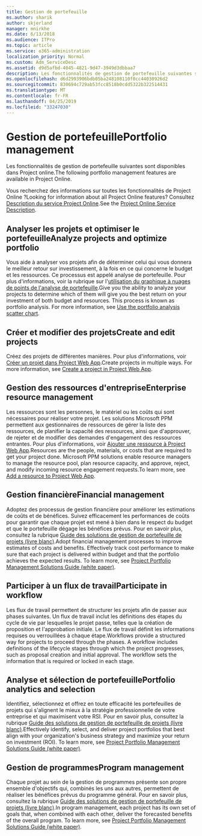 ```yaml
---
title: Gestion de portefeuille
ms.author: sharik
author: skjerland
manager: mnirkhe
ms.date: 6/13/2018
ms.audience: ITPro
ms.topic: article
ms.service: o365-administration
localization_priority: Normal
ms.custom: Adm_ServiceDesc
ms.assetid: d9d5afbd-4045-4821-9d47-3949d3dbbaa7
description: Les fonctionnalités de gestion de portefeuille suivantes sont disponibles dans Project online.
ms.openlocfilehash: d6d2993906bdb05ba248108110f0cc44030926d2
ms.sourcegitcommit: 830694c729ab53fcc8518b0cdd5322b322514431
ms.translationtype: MT
ms.contentlocale: fr-FR
ms.lasthandoff: 04/25/2019
ms.locfileid: "33247030"
---
```

# <a name="portfolio-management"></a><span data-ttu-id="ddd9a-103">Gestion de portefeuille</span><span class="sxs-lookup"><span data-stu-id="ddd9a-103">Portfolio management</span></span>

<span data-ttu-id="ddd9a-104">Les fonctionnalités de gestion de portefeuille suivantes sont disponibles dans Project online.</span><span class="sxs-lookup"><span data-stu-id="ddd9a-104">The following portfolio management features are available in Project Online.</span></span>
  
<span data-ttu-id="ddd9a-105">Vous recherchez des informations sur toutes les fonctionnalités de Project Online ?</span><span class="sxs-lookup"><span data-stu-id="ddd9a-105">Looking for information about all Project Online features?</span></span> <span data-ttu-id="ddd9a-106">Consultez [Description du service Project Online](project-online-service-description.md).</span><span class="sxs-lookup"><span data-stu-id="ddd9a-106">See the [Project Online Service Description](project-online-service-description.md).</span></span>
  
## <a name="analyze-projects-and-optimize-portfolio"></a><span data-ttu-id="ddd9a-107">Analyser les projets et optimiser le portefeuille</span><span class="sxs-lookup"><span data-stu-id="ddd9a-107">Analyze projects and optimize portfolio</span></span>
<span data-ttu-id="ddd9a-108"><a name="bkmk_AnalyzeProjects"> </a></span><span class="sxs-lookup"><span data-stu-id="ddd9a-108"></span></span>

<span data-ttu-id="ddd9a-p102">Vous aide à analyser vos projets afin de déterminer celui qui vous donnera le meilleur retour sur investissement, à la fois en ce qui concerne le budget et les ressources. Ce processus est appelé analyse de portefeuille. Pour plus d'informations, voir la rubrique sur l'[utilisation du graphique à nuages de points de l'analyse de portefeuille](http://go.microsoft.com/fwlink/?LinkID=823665&amp;clcid=0x409).</span><span class="sxs-lookup"><span data-stu-id="ddd9a-p102">Give you the ability to analyze your projects to determine which of them will give you the best return on your investment of both budget and resources. This process is known as portfolio analysis. For more information, see [Use the portfolio analysis scatter chart](http://go.microsoft.com/fwlink/?LinkID=823665&amp;clcid=0x409).</span></span>
  
## <a name="create-and-edit-projects"></a><span data-ttu-id="ddd9a-112">Créer et modifier des projets</span><span class="sxs-lookup"><span data-stu-id="ddd9a-112">Create and edit projects</span></span>
<span data-ttu-id="ddd9a-113"><a name="bkmk_CreateAndEditProjects"> </a></span><span class="sxs-lookup"><span data-stu-id="ddd9a-113"></span></span>

<span data-ttu-id="ddd9a-p103">Créez des projets de différentes manières. Pour plus d'informations, voir [Créer un projet dans Project Web App](http://go.microsoft.com/fwlink/?LinkID=746895&amp;clcid=0x409).</span><span class="sxs-lookup"><span data-stu-id="ddd9a-p103">Create projects in multiple ways. For more information, see [Create a project in Project Web App](http://go.microsoft.com/fwlink/?LinkID=746895&amp;clcid=0x409).</span></span>
  
## <a name="enterprise-resource-management"></a><span data-ttu-id="ddd9a-116">Gestion des ressources d'entreprise</span><span class="sxs-lookup"><span data-stu-id="ddd9a-116">Enterprise resource management</span></span>
<span data-ttu-id="ddd9a-117"><a name="bkmk_ResourceManagement"> </a></span><span class="sxs-lookup"><span data-stu-id="ddd9a-117"></span></span>

<span data-ttu-id="ddd9a-p104">Les ressources sont les personnes, le matériel ou les coûts qui sont nécessaires pour réaliser votre projet. Les solutions Microsoft PPM permettent aux gestionnaires de ressources de gérer la liste des ressources, de planifier la capacité des ressources, ainsi que d'approuver, de rejeter et de modifier des demandes d'engagement des ressources entrantes. Pour plus d'informations, voir [Ajouter une ressource à Project Web App](https://go.microsoft.com/fwlink/p/?LinkId=271320).</span><span class="sxs-lookup"><span data-stu-id="ddd9a-p104">Resources are the people, materials, or costs that are required to get your project done. Microsoft PPM solutions enable resource managers to manage the resource pool, plan resource capacity, and approve, reject, and modify incoming resource engagement requests.To learn more, see [Add a resource to Project Web App](https://go.microsoft.com/fwlink/p/?LinkId=271320).</span></span>
  
## <a name="financial-management"></a><span data-ttu-id="ddd9a-120">Gestion financière</span><span class="sxs-lookup"><span data-stu-id="ddd9a-120">Financial management</span></span>
<span data-ttu-id="ddd9a-121"><a name="bkmk_FinancialManagement"> </a></span><span class="sxs-lookup"><span data-stu-id="ddd9a-121"></span></span>

<span data-ttu-id="ddd9a-p105">Adoptez des processus de gestion financière pour améliorer les estimations de coûts et de bénéfices. Suivez efficacement les performances de coûts pour garantir que chaque projet est mené à bien dans le respect du budget et que le portefeuille dégage les bénéfices prévus. Pour en savoir plus, consultez la rubrique [Guide des solutions de gestion de portefeuille de projets (livre blanc)](https://go.microsoft.com/fwlink/p/?LinkId=402633).</span><span class="sxs-lookup"><span data-stu-id="ddd9a-p105">Adopt financial management processes to improve estimates of costs and benefits. Effectively track cost performance to make sure that each project is delivered within budget and that the portfolio achieves the expected results. To learn more, see [Project Portfolio Management Solutions Guide (white paper)](https://go.microsoft.com/fwlink/p/?LinkId=402633).</span></span>
  
## <a name="participate-in-workflow"></a><span data-ttu-id="ddd9a-125">Participer à un flux de travail</span><span class="sxs-lookup"><span data-stu-id="ddd9a-125">Participate in workflow</span></span>
<span data-ttu-id="ddd9a-126"><a name="bkmk_ParticipateInWorkflow"> </a></span><span class="sxs-lookup"><span data-stu-id="ddd9a-126"></span></span>

<span data-ttu-id="ddd9a-p106">Les flux de travail permettent de structurer les projets afin de passer aux phases suivantes. Un flux de travail inclut les définitions des étapes du cycle de vie par lesquelles le projet passe, telles que la création de proposition et l'approbation initiale. Le flux de travail définit les informations requises ou verrouillées à chaque étape.</span><span class="sxs-lookup"><span data-stu-id="ddd9a-p106">Workflows provide a structured way for projects to proceed through the phases. A workflow includes definitions of the lifecycle stages through which the project progresses, such as proposal creation and initial approval. The workflow sets the information that is required or locked in each stage.</span></span>
  
## <a name="portfolio-analytics-and-selection"></a><span data-ttu-id="ddd9a-130">Analyse et sélection de portefeuille</span><span class="sxs-lookup"><span data-stu-id="ddd9a-130">Portfolio analytics and selection</span></span>
<span data-ttu-id="ddd9a-131"><a name="bkmk_PortfolioAnalyticsandSelection"> </a></span><span class="sxs-lookup"><span data-stu-id="ddd9a-131"></span></span>

<span data-ttu-id="ddd9a-p107">Identifiez, sélectionnez et offrez en toute efficacité les portefeuilles de projets qui s'alignent le mieux à la stratégie professionnelle de votre entreprise et qui maximisent votre RSI. Pour en savoir plus, consultez la rubrique [Guide des solutions de gestion de portefeuille de projets (livre blanc)](https://go.microsoft.com/fwlink/p/?LinkId=402633).</span><span class="sxs-lookup"><span data-stu-id="ddd9a-p107">Effectively identify, select, and deliver project portfolios that best align with your organization's business strategy and maximize your return on investment (ROI). To learn more, see [Project Portfolio Management Solutions Guide (white paper)](https://go.microsoft.com/fwlink/p/?LinkId=402633).</span></span>
  
## <a name="program-management"></a><span data-ttu-id="ddd9a-134">Gestion de programmes</span><span class="sxs-lookup"><span data-stu-id="ddd9a-134">Program management</span></span>
<span data-ttu-id="ddd9a-135"><a name="bkmk_ProgramManagement"> </a></span><span class="sxs-lookup"><span data-stu-id="ddd9a-135"></span></span>

<span data-ttu-id="ddd9a-p108">Chaque projet au sein de la gestion de programmes présente son propre ensemble d'objectifs qui, combinés les uns aux autres, permettent de réaliser les bénéfices prévus du programme général. Pour en savoir plus, consultez la rubrique [Guide des solutions de gestion de portefeuille de projets (livre blanc)](https://go.microsoft.com/fwlink/p/?LinkId=402633).</span><span class="sxs-lookup"><span data-stu-id="ddd9a-p108">In program management, each project has its own set of goals that, when combined with each other, deliver the forecasted benefits of the overall program. To learn more, see [Project Portfolio Management Solutions Guide (white paper)](https://go.microsoft.com/fwlink/p/?LinkId=402633).</span></span>
  

